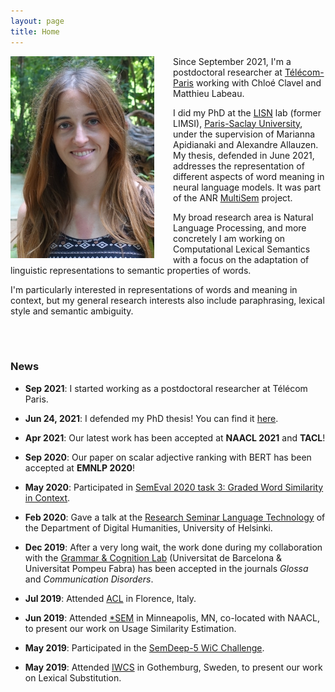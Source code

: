 ```yaml
---
layout: page
title: Home
---
```



<img align="left" style="padding-right: 30px" src="pic_mx.jpg">

Since September 2021, I'm a postdoctoral researcher at [Télécom-Paris](https://www.telecom-paris.fr/) working with Chloé Clavel and Matthieu Labeau.

I did my PhD at the [LISN](https://www.lisn.upsaclay.fr/) lab (former LIMSI), [Paris-Saclay University](https://www.universite-paris-saclay.fr/en), under the supervision of Marianna Apidianaki and Alexandre Allauzen.
My thesis, defended in June 2021, addresses the representation of different aspects of word meaning in neural language models. It was part of the ANR [MultiSem](https://sites.google.com/view/multisem/home) project.

My broad research area is Natural Language Processing, and more concretely I am working on Computational Lexical Semantics with a focus on the adaptation of linguistic representations to semantic properties of words.

I'm particularly interested in representations of words and meaning in context, but my general research interests also include paraphrasing, lexical style and semantic ambiguity.

<br>
<br>


### News

* **Sep 2021**: I started working as a postdoctoral researcher at Télécom Paris.
* **Jun 24, 2021**: I defended my PhD thesis! You can find it [here](https://tel.archives-ouvertes.fr/tel-03341706/document).
* **Apr 2021**: Our latest work has been accepted at **NAACL 2021** and **TACL**! 
* **Sep 2020**: Our paper on scalar adjective ranking with BERT has been accepted at **EMNLP 2020**!
* **May 2020**: Participated in [SemEval 2020 task 3: Graded Word Similarity in Context](https://competitions.codalab.org/competitions/20905).
* **Feb 2020**: Gave a talk at the [Research Seminar Language Technology](https://blogs.helsinki.fi/language-technology/research-seminar/) of the Department of Digital Humanities, University of Helsinki.
* **Dec 2019**: After a very long wait, the work done during my collaboration with the [Grammar & Cognition Lab](http://grammar.cat/) (Universitat de Barcelona & Universitat Pompeu Fabra) has been accepted in the journals *Glossa* and *Communication Disorders*.
* **Jul 2019**: Attended [ACL](http://www.acl2019.org/EN/index.xhtml) in Florence, Italy.
* **Jun 2019**: Attended [*SEM](https://starsem.org/2019/) in Minneapolis, MN, co-located with NAACL, to present our work on Usage Similarity Estimation.
* **May 2019**: Participated in the [SemDeep-5 WiC Challenge](http://www.dfki.de/~declerck/semdeep-5/challenge.html).

* **May 2019**: Attended [IWCS](https://sites.google.com/view/iwcs2019/home) in Gothemburg, Sweden, to present our work on Lexical Substitution.
